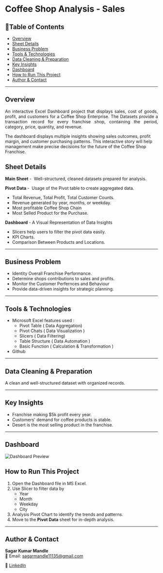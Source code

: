 # Coffee Shop Analysis - Sales

## 📌Table of Contents
- [Overview](#overview)
- [Sheet Details](#sheet-details)
- [Business Problem](#business-problem)
- [Tools & Technologies](#tools--technologies)
- [Data Cleaning & Preparation](#data-cleaning--preparation)
- [Key Insights](#key-insights)
- [Dashboard](#dashboard)
- [How to Run This Project](#how-to-run-this-project)
- [Author & Contact](#author--contact)

---

## Overview
<p align="justify">
An interactive Excel Dashboard project that displays sales, cost of goods, profit, and customers for a Coffee Shop Enterprise. The Datasets provide a transaction record for every franchise shop, containing the period, category, price, quantity, and revenue.

The dashboard displays multiple insights showing sales outcomes, profit margin, and customer purchasing patterns. This interactive story will help management make precise decisions for the future of the Coffee Shop Franchise.
</p>

## Sheet Details

**Main Sheet** -  Well-structured, cleaned datasets prepared for analysis.

**Pivot Data** -  Usage of the Pivot table to create aggregated data. 
- Total Revenue, Total Profit, Total Customer Counts.
- Revenue generated by year, months, or weekday. 
- Most profitable Coffee Shop Chain
- Most Selled Product for the Purchase.
   

**Dashboard** - A Visual Representation of Data Insights
- Slicers help users to filter the pivot data easily.
- KPI Charts.
- Comparison Between Products and Locations.

---

## Business Problem

- Identity Overall Franchise Performance.
- Determine shops contributions to sales and profits.
- Monitor the Customer Perfernces and Behaviour
- Provide data-driven insights for strategic planning.

---

## Tools & Technologies

- Microsoft Excel features used :
    - Pivot Table ( Data Aggregation)
    - Pivot Chats ( Data Visualization )
    - Slicers ( Data Filtering)
    - Table Structure ( Data Automation )
    - Basic Function ( Calculation & Transformation )
- Github

---
 
 ## Data Cleaning & Preparation
A clean and well-structured dataset with organized records.

---

## Key Insights

- Franchise making $5k profit every year.
- Customers' demand for coffee products is stable.
- Desert is the most selling product in the franchise.

---

## Dashboard
![Dashboard Preview](Image/dashboard.png)

## How to Run This Project
1. Open the Dashboard file in MS Excel.
2. Use Slicer to filter data by
    - Year
    - Month
    - Weekday
    - City
3. Analysis Pivot Chart to identify the trends and patterns.
4. Move to the  **Pivot Data** sheet for in-depth analysis.

---

## Author & Contact

**Sagar Kumar Mandle**   
📧 Email: sagarmandle11135@gmail.com 

🔗 <a href="https://www.linkedin.com/in/sagar-kumar-mandle-mandle-7086ba366/">LinkedIn</a>




